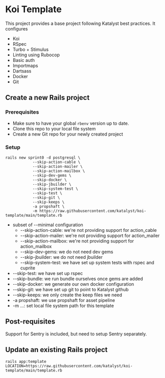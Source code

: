 # Koi Template

This project provides a base project following Katalyst best practices. It configures
* Koi
* RSpec
* Turbo + Stimulus
* Linting using Rubocop
* Basic auth
* Importmaps
* Dartsass
* Docker
* Git

## Create a new Rails project

### Prerequisites
* Make sure to have your global `rbenv` version up to date.
* Clone this repo to your local file system
* Create a new Git repo for your newly created project

### Setup
```shell
rails new sprint0 -d postgresql \
            --skip-action-cable \
            --skip-action-mailer \
            --skip-action-mailbox \
            --skip-dev-gems \
            --skip-docker \
            --skip-jbuilder \
            --skip-system-test \
            --skip-test \
            --skip-git \
            --skip-keeps \
            -a propshaft \
            -m https://raw.githubusercontent.com/katalyst/koi-template/main/template.rb
```

 * subset of --minimal configuration
   * --skip-action-cable: we're not providing support for action_cable
   * --skip-action-mailer: we're not providing support for action_mailer
   * --skip-action-mailbox: we're not providing support for action_mailbox
   * --skip-dev-gems: we do not need dev gems
   * --skip-jbuilder: we do not need jbuilder
   * --skip-system-test: we have set up system tests with rspec and cuprite
 * --skip-test: we have set up rspec
 * --skip-bundle: we run bundle ourselves once gems are added
 * --skip-docker: we generate our own docker configuration
 * --skip-git: we have set up git to point to Katalyst github
 * --skip-keeps: we only create the keep files we need
 * -a propshaft: we use propshaft for asset pipeline
 * -m ...: set local file system path for this template

## Post-requisites

Support for Sentry is included, but need to setup Sentry separately.

## Update an existing Rails project

```shell
rails app:template LOCATION=https://raw.githubusercontent.com/katalyst/koi-template/main/template.rb
```
